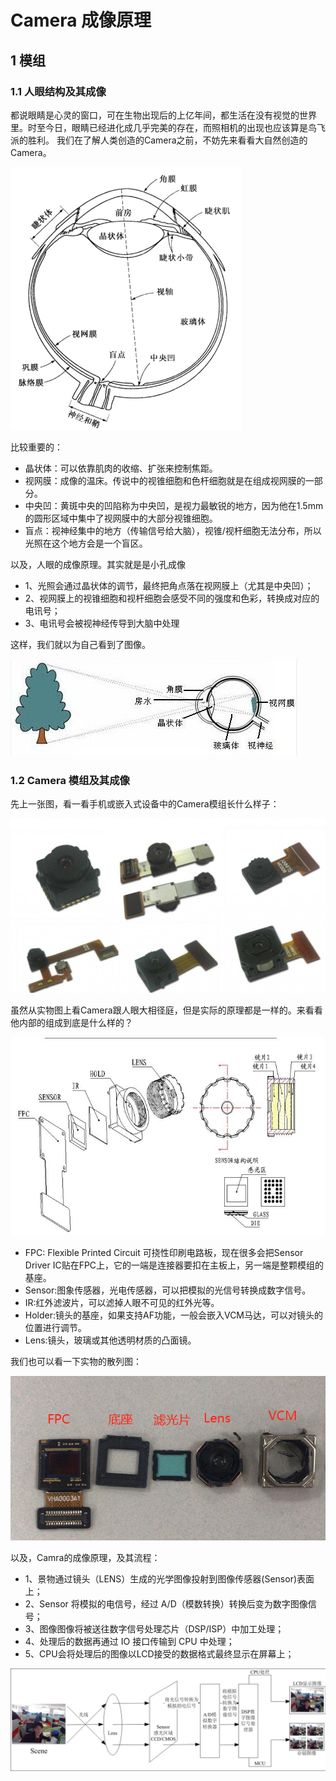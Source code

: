 # Camera 成像原理

## 1 模组

### 1.1 人眼结构及其成像
都说眼睛是心灵的窗口，可在生物出现后的上亿年间，都生活在没有视觉的世界里。时至今日，眼睛已经进化成几乎完美的存在，而照相机的出现也应该算是鸟飞派的胜利。
我们在了解人类创造的Camera之前，不妨先来看看大自然创造的Camera。

<img src="https://github.com/lowkeyway/Embedded/blob/master/Software/Driver/Pic/Camera/Camera%20%E7%9C%BC%E7%9D%9B%E7%9A%84%E5%88%A8%E9%9D%A2%E5%9B%BE.png">

比较重要的：
+ 晶状体：可以依靠肌肉的收缩、扩张来控制焦距。
+ 视网膜：成像的温床。传说中的视锥细胞和色杆细胞就是在组成视网膜的一部分。
+ 中央凹：黄斑中央的凹陷称为中央凹，是视力最敏锐的地方，因为他在1.5mm的圆形区域中集中了视网膜中的大部分视锥细胞。
+ 盲点：视神经集中的地方（传输信号给大脑），视锥/视杆细胞无法分布，所以光照在这个地方会是一个盲区。

以及，人眼的成像原理。其实就是是小孔成像
+ 1、光照会通过晶状体的调节，最终把角点落在视网膜上（尤其是中央凹）；
+ 2、视网膜上的视锥细胞和视杆细胞会感受不同的强度和色彩，转换成对应的电讯号；
+ 3、电讯号会被视神经传导到大脑中处理

这样，我们就以为自己看到了图像。

<img src="https://github.com/lowkeyway/Embedded/blob/master/Software/Driver/Pic/Camera/Camera%20%E4%BA%BA%E7%9C%BC%E6%88%90%E5%83%8F.jpg">

### 1.2 Camera 模组及其成像

先上一张图，看一看手机或嵌入式设备中的Camera模组长什么样子：

<img src="https://github.com/lowkeyway/Embedded/blob/master/Software/Driver/Pic/Camera/Camera%20%E6%A8%A1%E7%BB%84%E5%AE%9E%E7%89%A9.jpg">

虽然从实物图上看Camera跟人眼大相径庭，但是实际的原理都是一样的。来看看他内部的组成到底是什么样的？

<img src="https://github.com/lowkeyway/Embedded/blob/master/Software/Driver/Pic/Camera/Camera%20%E6%A8%A1%E7%BB%84%E7%88%86%E7%82%B8%E5%9B%BE.png">

+ FPC: Flexible Printed Circuit 可挠性印刷电路板，现在很多会把Sensor Driver IC贴在FPC上，它的一端是连接器要扣在主板上，另一端是整颗模组的基座。
+ Sensor:图象传感器，光电传感器，可以把模拟的光信号转换成数字信号。
+ IR:红外滤波片，可以滤掉人眼不可见的红外光等。
+ Holder:镜头的基座，如果支持AF功能，一般会嵌入VCM马达，可以对镜头的位置进行调节。
+ Lens:镜头，玻璃或其他透明材质的凸面镜。

我们也可以看一下实物的散列图：

<img src="https://github.com/lowkeyway/Embedded/blob/master/Software/Driver/Pic/Camera/Camera%20%E6%A8%A1%E7%BB%84%E5%AE%9E%E7%89%A9%E8%A7%A3%E5%88%A8%E5%9B%BE.png">

以及，Camra的成像原理，及其流程：
+ 1、景物通过镜头（LENS）生成的光学图像投射到图像传感器(Sensor)表面上；
+ 2、Sensor 将模拟的电信号，经过 A/D（模数转换）转换后变为数字图像信号；
+ 3、图像图像将被送往数字信号处理芯片（DSP/ISP）中加工处理；
+ 4、处理后的数据再通过 IO 接口传输到 CPU 中处理；
+ 5、CPU会将处理后的图像以LCD接受的数据格式最终显示在屏幕上；

<img src="https://github.com/lowkeyway/Embedded/blob/master/Software/Driver/Pic/Camera/Camera%20%E6%A8%A1%E7%BB%84%E6%88%90%E5%83%8F%E5%8E%9F%E7%90%86.png">




